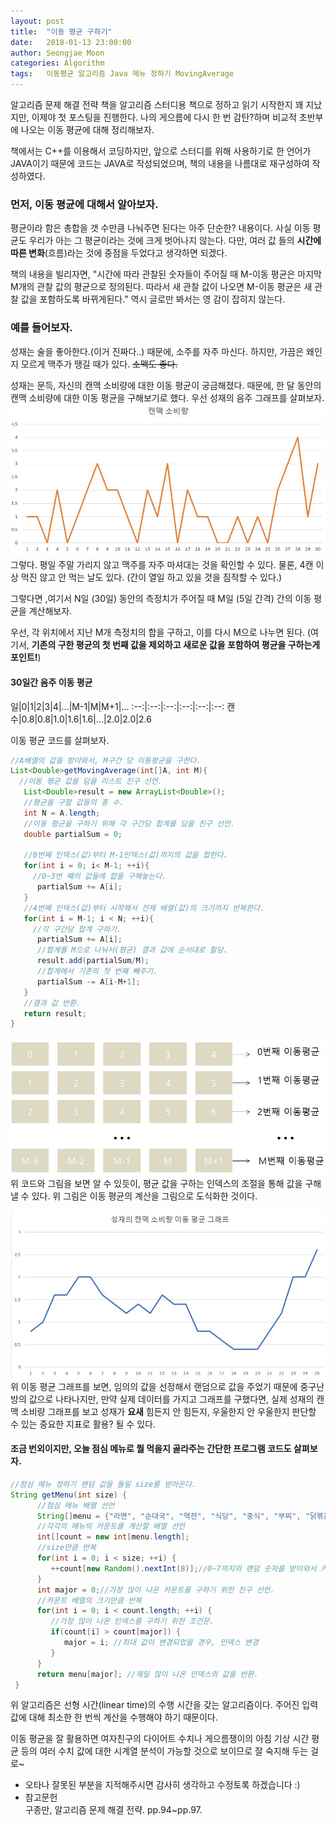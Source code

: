 ```yaml
---
layout: post
title:  "이동 평균 구하기"
date:   2018-01-13 23:00:00
author: Seongjae Moon
categories: Algorithm
tags:   이동평균 알고리즘 Java 메뉴 정하기 MovingAverage
---
```


알고리즘 문제 해결 전략 책을 알고리즘 스터디용 책으로 정하고 읽기 시작한지 꽤 지났지만, 이제야 첫 포스팅을 진행한다. 나의 게으름에 다시 한 번 감탄?하며 비교적 초반부에 나오는 이동 평균에 대해 정리해보자.

책에서는 C++를 이용해서 코딩하지만,  앞으로 스터디를 위해 사용하기로 한 언어가 JAVA이기 때문에  코드는 JAVA로 작성되었으며, 책의 내용을 나름대로 재구성하여 작성하였다.

### 먼저, 이동 평균에 대해서 알아보자.
평균이라 함은 총합을 갯 수만큼 나눠주면 된다는 아주 단순한? 내용이다. 사실 이동 평균도 우리가 아는 그 평균이라는 것에 크게 벗어나지 않는다. 다만, 여러 값 들의 **시간에 따른 변화**(흐름)라는 것에 중점을 두었다고 생각하면 되겠다.

책의 내용을 빌리자면, "시간에 따라 관찰된 숫자들이 주어질 때 M-이동 평균은 마지막 M개의 관찰 값의 평균으로 정의된다. 따라서 새 관찰 값이 나오면 M-이동 평균은 새 관찰 값을 포함하도록 바뀌게된다." 역시 글로만 봐서는 영 감이 잡히지 않는다.

### 예를 들어보자.
성재는 술을 좋아한다.(이거 진짜다..) 때문에, 소주를 자주 마신다.  하지만, 가끔은 왜인지 모르게 맥주가 땡길 때가 있다. ~~소맥도 좋다.~~

성재는 문득, 자신의 캔맥 소비량에 대한 이동 평균이 궁금해졌다. 때문에, 한 달 동안의 캔맥 소비량에 대한 이동 평균을 구해보기로 했다. 우선 성재의 음주 그래프를 살펴보자.
![성재의 캔맥 소비 그래프](/assets/uploads/algorithm/maGragh.jpg)
그렇다. 평일 주말 가리지 않고 맥주를 자주 마셔대는 것을 확인할 수 있다. 물론, 4캔 이상 먹진 않고 안 먹는 날도 있다. (간이 열일 하고 있을 것을 짐작할 수 있다.)  

그렇다면 ,여기서 N일 (30일) 동안의 측정치가 주어질 때 M일 (5일 간격) 간의 이동 평균을 계산해보자.

우선, 각 위치에서 지난 M개 측정치의 합을 구하고, 이를 다시 M으로 나누면 된다.  (여기서, **기존의 구한 평균의 첫 번째 값을 제외하고 새로운 값을 포함하여 평균을 구하는게 포인트!**)

#### 30일간 음주 이동 평균


일|0|1|2|3|4|...|M-1|M|M+1|...
:--:|:--:|:--:|:--:|:--:|:--:
캔 수|0.8|0.8|1.0|1.6|1.6|...|2.0|2.0|2.6


이동 평균 코드를 살펴보자.
```java
//A배열의 값을 받아와서, M구간 당 이동평균을 구한다.
List<Double>getMovingAverage(int[]A, int M){
  //이동 평균 값을 담을 리스트 친구 선언.
   List<Double>result = new ArrayList<Double>();
   //평균을 구할 값들의 총 수.
   int N = A.length;
   //이동 평균을 구하기 위해 각 구간당 합계를 담을 친구 선언.
   double partialSum = 0;

   //0번째 인덱스(값)부터 M-1인덱스(값)까지의 값을 합한다.
   for(int i = 0; i< M-1; ++i){
     //0~3번 째의 값들에 합을 구해놓는다.
      partialSum += A[i];
   }
   //4번째 인덱스(값)부터 시작해서 전체 배열(값)의 크기까지 반복한다.
   for(int i = M-1; i < N; ++i){
     //각 구간당 합계 구하기.
      partialSum += A[i];
      //합계를 M으로 나눠서(평균) 결과 값에 순서대로 할당.
      result.add(partialSum/M);
      //합계에서 기존의 첫 번째 빼주기.
      partialSum -= A[i-M+1];
   }
   //결과 값 반환.
   return result;
}
```
![이동 평균 구조](/assets/uploads/algorithm/maImage.jpg)
위 코드와 그림을 보면 알 수 있듯이, 평균 값을 구하는 인덱스의 조절을 통해 값을 구해낼 수 있다. 위 그림은 이동 평균의 계산을 그림으로 도식화한 것이다.

![캔맥 소비 단순 이동 평균 그래프](/assets/uploads/algorithm/maGragh2.jpg)
위 이동 평균 그래프를 보면, 임의의 값을 선정해서 랜덤으로 값을 주었기 때문에 중구난방의 값으로 나타나지만, 만약 실제 데이터를 가지고 그래프를 구했다면, 실제 성재의 캔맥 소비량 그래프를 보고 성재가 **요새** 힘든지 안 힘든지, 우울한지 안 우울한지 판단할 수 있는 중요한 지표로 활용? 될 수 있다.  

#### 조금 번외이지만, 오늘 점심 메뉴로 뭘 먹을지 골라주는 간단한 프로그램 코드도 살펴보자.
```java
//점심 메뉴 정하기 랜덤 값을 돌릴 size를 받아온다.
String getMenu(int size) {
      //점심 메뉴 배열 선언
      String[]menu = {"라면", "순대국", "역전", "식당", "중식", "부찌", "닭볶음탕", "칼국수"};
      //각각의 메뉴의 카운트를 계산할 배열 선언
      int[]count = new int[menu.length];
      //size만큼 반복
      for(int i = 0; i < size; ++i) {
         ++count[new Random().nextInt(8)];//0~7까지의 랜덤 숫자를 받아와서 카운트의 각 인덱스 값을 더해준다.
      }
      int major = 0;//가장 많이 나온 카운트를 구하기 위한 친구 선언.
      //카운트 배열의 크기만큼 반복
      for(int i = 0; i < count.length; ++i) {
         //가장 많이 나온 인덱스를 구하기 위한 조건문.
         if(count[i] > count[major]) {
            major = i; //최대 값이 변경되었을 경우, 인덱스 변경
         }
      }
      return menu[major]; //제일 많이 나온 인덱스의 값을 반환.
 }
```

위 알고리즘은 선형 시간(linear time)의 수행 시간을 갖는 알고리즘이다. 주어진 입력 값에 대해 최소한 한 번씩 계산을 수행해야 하기 때문이다.

이동 평균을 잘 활용하면 여자친구의 다이어트 수치나 게으름쟁이의 아침 기상 시간 평균 등의 여러 수치 값에 대한 시계열 분석이 가능할 것으로 보이므로 잘 숙지해 두는 걸로~

* 오타나 잘못된 부분을 지적해주시면 감사히 생각하고 수정토록 하겠습니다 :)
* 참고문헌<br>
구종만, 알고리즘 문제 해결 전략. pp.94~pp.97.
